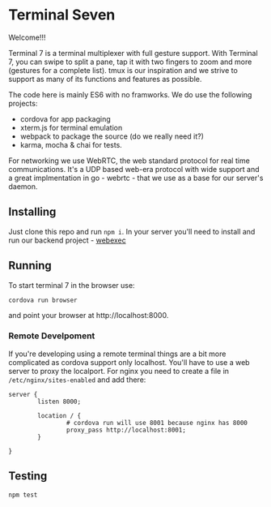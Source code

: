 # Terminal Seven

Welcome!!!

Terminal 7 is a terminal multiplexer with full gesture support. 
With Terminal 7, you can swipe to split a pane, tap it with two fingers to zoom
and more (gestures for a complete list).  tmux is our inspiration and we strive
to support as many of its functions and features as possible. 

The code here is mainly ES6 with no framworks. We do use the following projects:
- cordova for app packaging
- xterm.js for terminal emulation
- webpack to package the source (do we really need it?)
- karma, mocha & chai for tests. 

For networking we use WebRTC, the web standard protocol for real time
communications. It's a UDP based web-era protocol with wide support and a great
implmentation in go - webrtc - that we use as a base for our server's daemon.

## Installing

Just clone this repo and run `npm i`. In your server you'll need to install
and run our backend project - [webexec](https://github.com/tuzig/webexec)

## Running

To start terminal 7 in the browser use:

```console
cordova run browser
```

and point your browser at http://localhost:8000.


### Remote Develpoment

If you're developing using a remote terminal things are a bit more
complicated as cordova support only localhost. You'll have to use a web server
to proxy the localport. 
For nginx you need to create a file in `/etc/nginx/sites-enabled` and add there:

```
server {
        listen 8000;

        location / {
                # cordova run will use 8001 because nginx has 8000
                proxy_pass http://localhost:8001;
        }

}
```

## Testing

```console
npm test
```
